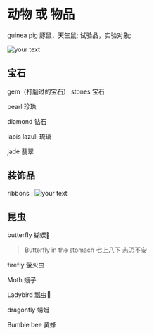 # 动物 或 物品

guinea pig  豚鼠，天竺鼠; 试验品，实验对象;

![your text](http://o7bk1ffzo.bkt.clouddn.com/1478091889642)





## 宝石

gem（打磨过的宝石） stones 宝石

pearl 珍珠

diamond 钻石

lapis lazuli 琉璃

jade 翡翠





## 装饰品

ribbons : ![your text](http://o7bk1ffzo.bkt.clouddn.com/1478262576346)



## 昆虫

butterfly 蝴蝶🦋

> Butterfly in the stomach  七上八下 忐忑不安

firefly 萤火虫

Moth 蛾子

Ladybird 瓢虫🐞

dragonfly 蜻蜓

Bumble bee 黄蜂

